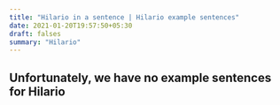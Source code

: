 ```yaml
---
title: "Hilario in a sentence | Hilario example sentences"
date: 2021-01-20T19:57:50+05:30
draft: falses
summary: "Hilario"
---
```

## Unfortunately, we have no example sentences for Hilario                 
